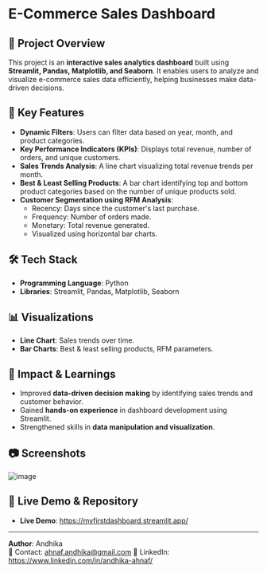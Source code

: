 # E-Commerce Sales Dashboard

## 📌 Project Overview
This project is an **interactive sales analytics dashboard** built using **Streamlit, Pandas, Matplotlib, and Seaborn**. It enables users to analyze and visualize e-commerce sales data efficiently, helping businesses make data-driven decisions.

## 🎯 Key Features
- **Dynamic Filters**: Users can filter data based on year, month, and product categories.
- **Key Performance Indicators (KPIs)**: Displays total revenue, number of orders, and unique customers.
- **Sales Trends Analysis**: A line chart visualizing total revenue trends per month.
- **Best & Least Selling Products**: A bar chart identifying top and bottom product categories based on the number of unique products sold.
- **Customer Segmentation using RFM Analysis**:
  - Recency: Days since the customer's last purchase.
  - Frequency: Number of orders made.
  - Monetary: Total revenue generated.
  - Visualized using horizontal bar charts.

## 🛠️ Tech Stack
- **Programming Language**: Python
- **Libraries**: Streamlit, Pandas, Matplotlib, Seaborn

## 📊 Visualizations
- **Line Chart**: Sales trends over time.
- **Bar Charts**: Best & least selling products, RFM parameters.

## 🚀 Impact & Learnings
- Improved **data-driven decision making** by identifying sales trends and customer behavior.
- Gained **hands-on experience** in dashboard development using Streamlit.
- Strengthened skills in **data manipulation and visualization**.

## 📷 Screenshots
![image](https://github.com/user-attachments/assets/360ec880-0f1a-4016-a15f-24c1135b8f5b)

## 🔗 Live Demo & Repository
- **Live Demo**: https://myfirstdashboard.streamlit.app/

---
**Author**: Andhika  
📧 Contact: ahnaf.andhika@gmail.com
🔗 LinkedIn: https://www.linkedin.com/in/andhika-ahnaf/
